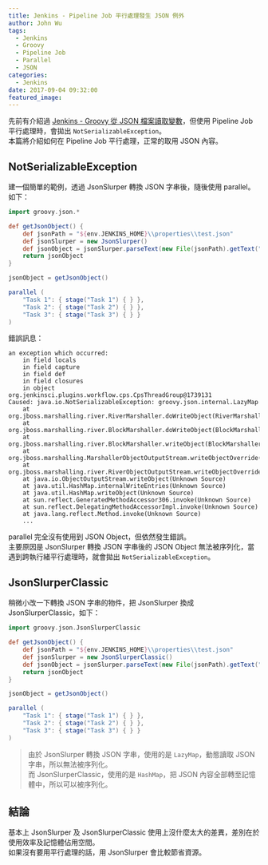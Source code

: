 ```yaml
---
title: Jenkins - Pipeline Job 平行處理發生 JSON 例外
author: John Wu
tags:
  - Jenkins
  - Groovy
  - Pipeline Job
  - Parallel
  - JSON
categories:
  - Jenkins
date: 2017-09-04 09:32:00
featured_image:
---
```


先前有介紹過 [Jenkins - Groovy 從 JSON 檔案讀取變數](/article/jenkins-groovy-read-json-from-file.html)，但使用 Pipeline Job 平行處理時，會拋出 `NotSerializableException`。  
本篇將介紹如何在 Pipeline Job 平行處理，正常的取用 JSON 內容。  

<!-- more -->

## NotSerializableException

建一個簡單的範例，透過 JsonSlurper 轉換 JSON 字串後，隨後使用 parallel。如下：

```groovy
import groovy.json.*

def getJsonObject() {
	def jsonPath = "${env.JENKINS_HOME}\\properties\\test.json"
	def jsonSlurper = new JsonSlurper()
	def jsonObject = jsonSlurper.parseText(new File(jsonPath).getText("UTF-8"))
	return jsonObject
}

jsonObject = getJsonObject()

parallel (
	"Task 1": { stage("Task 1") { } },
	"Task 2": { stage("Task 2") { } },
	"Task 3": { stage("Task 3") { } }
)
```

錯誤訊息：
```
an exception which occurred:
	in field locals
	in field capture
	in field def
	in field closures
	in object org.jenkinsci.plugins.workflow.cps.CpsThreadGroup@1739131
Caused: java.io.NotSerializableException: groovy.json.internal.LazyMap
	at org.jboss.marshalling.river.RiverMarshaller.doWriteObject(RiverMarshaller.java:860)
	at org.jboss.marshalling.river.BlockMarshaller.doWriteObject(BlockMarshaller.java:65)
	at org.jboss.marshalling.river.BlockMarshaller.writeObject(BlockMarshaller.java:56)
	at org.jboss.marshalling.MarshallerObjectOutputStream.writeObjectOverride(MarshallerObjectOutputStream.java:50)
	at org.jboss.marshalling.river.RiverObjectOutputStream.writeObjectOverride(RiverObjectOutputStream.java:179)
	at java.io.ObjectOutputStream.writeObject(Unknown Source)
	at java.util.HashMap.internalWriteEntries(Unknown Source)
	at java.util.HashMap.writeObject(Unknown Source)
	at sun.reflect.GeneratedMethodAccessor306.invoke(Unknown Source)
	at sun.reflect.DelegatingMethodAccessorImpl.invoke(Unknown Source)
	at java.lang.reflect.Method.invoke(Unknown Source)
	...
```

parallel 完全沒有使用到 JSON Object，但依然發生錯誤。  
主要原因是 JsonSlurper 轉換 JSON 字串後的 JSON Object 無法被序列化，當遇到跨執行緒平行處理時，就會拋出 `NotSerializableException`。  

## JsonSlurperClassic

稍微小改一下轉換 JSON 字串的物件，把 JsonSlurper 換成 JsonSlurperClassic，如下：

```groovy
import groovy.json.JsonSlurperClassic

def getJsonObject() {
	def jsonPath = "${env.JENKINS_HOME}\\properties\\test.json"
	def jsonSlurper = new JsonSlurperClassic()
	def jsonObject = jsonSlurper.parseText(new File(jsonPath).getText("UTF-8"))
	return jsonObject
}

jsonObject = getJsonObject()

parallel (
	"Task 1": { stage("Task 1") { } },
	"Task 2": { stage("Task 2") { } },
	"Task 3": { stage("Task 3") { } }
)
```

> 由於 JsonSlurper 轉換 JSON 字串，使用的是 `LazyMap`，動態讀取 JSON 字串，所以無法被序列化。  
> 而 JsonSlurperClassic，使用的是 `HashMap`，把 JSON 內容全部轉至記憶體中，所以可以被序列化。  

## 結論

基本上 JsonSlurper 及 JsonSlurperClassic 使用上沒什麼太大的差異，差別在於使用效率及記憶體佔用空間。  
如果沒有要用平行處理的話，用 JsonSlurper 會比較節省資源。  